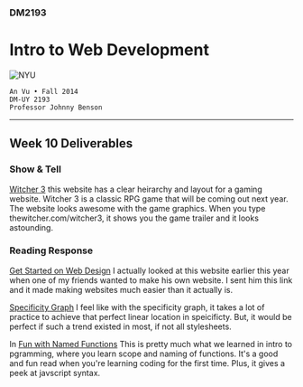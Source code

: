 ### DM2193

# Intro to Web Development

![NYU](http://j-hnnybens-n.com/capture/imami.png)

    An Vu • Fall 2014
    DM-UY 2193
    Professor Johnny Benson

---

## Week 10 Deliverables

### Show & Tell
[Witcher 3](http://thewitcher.com/witcher3/#home) this website has a clear heirarchy and layout for a gaming website. Witcher 3 is a classic RPG game that will be coming out next year. The website looks awesome with the game graphics. When you type thewitcher.com/witcher3, it shows you the game trailer and it looks astounding.

### Reading Response
[Get Started on Web Design](http://css-tricks.com/get-started-web-design/) 
	I actually looked at this website earlier this year when one of my friends wanted to make his own website. I sent him this link and it made making websites much easier than it actually is.

[Specificity Graph](http://csswizardry.com/2014/10/the-specificity-graph/) 
	I feel like with the specificity graph, it takes a lot of practice to achieve that perfect linear location in speicificty. But, it would be perfect if such a trend existed in most, if not all stylesheets.

In [Fun with Named Functions](http://raganwald.com/2014/10/24/fun-with-named-functions.html) 
	This is pretty much what we learned in intro to pgramming, where you learn scope and naming of functions. It's a good and fun read when you're learning coding for the first time. Plus, it gives a peek at javscript syntax.